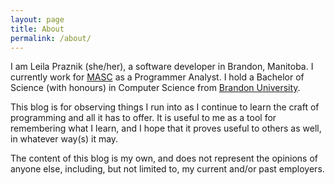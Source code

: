 ```yaml
---
layout: page
title: About
permalink: /about/
---
```


I am Leila Praznik (she/her), a software developer in Brandon, Manitoba. I
currently work for [MASC][masc] as a Programmer Analyst. I hold a Bachelor of
Science (with honours) in Computer Science from [Brandon University][brandonu].

This blog is for observing things I run into as I continue to learn the craft
of programming and all it has to offer. It is useful to me as a tool for
remembering what I learn, and I hope that it proves useful to others as well,
in whatever way(s) it may.

The content of this blog is my own, and does not represent the opinions of
anyone else, including, but not limited to, my current and/or past employers.

[masc]: https://masc.mb.ca/
[brandonu]: https://brandonu.ca
